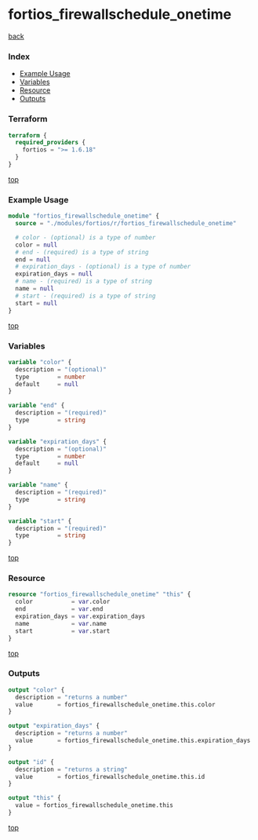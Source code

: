 # fortios_firewallschedule_onetime

[back](../fortios.md)

### Index

- [Example Usage](#example-usage)
- [Variables](#variables)
- [Resource](#resource)
- [Outputs](#outputs)

### Terraform

```terraform
terraform {
  required_providers {
    fortios = ">= 1.6.18"
  }
}
```

[top](#index)

### Example Usage

```terraform
module "fortios_firewallschedule_onetime" {
  source = "./modules/fortios/r/fortios_firewallschedule_onetime"

  # color - (optional) is a type of number
  color = null
  # end - (required) is a type of string
  end = null
  # expiration_days - (optional) is a type of number
  expiration_days = null
  # name - (required) is a type of string
  name = null
  # start - (required) is a type of string
  start = null
}
```

[top](#index)

### Variables

```terraform
variable "color" {
  description = "(optional)"
  type        = number
  default     = null
}

variable "end" {
  description = "(required)"
  type        = string
}

variable "expiration_days" {
  description = "(optional)"
  type        = number
  default     = null
}

variable "name" {
  description = "(required)"
  type        = string
}

variable "start" {
  description = "(required)"
  type        = string
}
```

[top](#index)

### Resource

```terraform
resource "fortios_firewallschedule_onetime" "this" {
  color           = var.color
  end             = var.end
  expiration_days = var.expiration_days
  name            = var.name
  start           = var.start
}
```

[top](#index)

### Outputs

```terraform
output "color" {
  description = "returns a number"
  value       = fortios_firewallschedule_onetime.this.color
}

output "expiration_days" {
  description = "returns a number"
  value       = fortios_firewallschedule_onetime.this.expiration_days
}

output "id" {
  description = "returns a string"
  value       = fortios_firewallschedule_onetime.this.id
}

output "this" {
  value = fortios_firewallschedule_onetime.this
}
```

[top](#index)